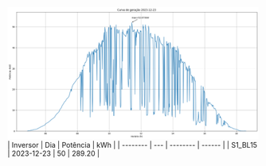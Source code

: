 ![My Image](23_12_2023-S1_BL15.png)
| Inversor | Dia | Potência | kWh    |
| -------- | --- | -------- | ------ |
| S1_BL15       | 2023-12-23  | 50       | 289.20 |